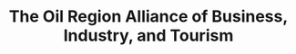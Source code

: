 ---
layout: repo
title: "The Oil Region Alliance of Business, Industry, and Tourism"
id: 14666
permalink: repos/14666/
---